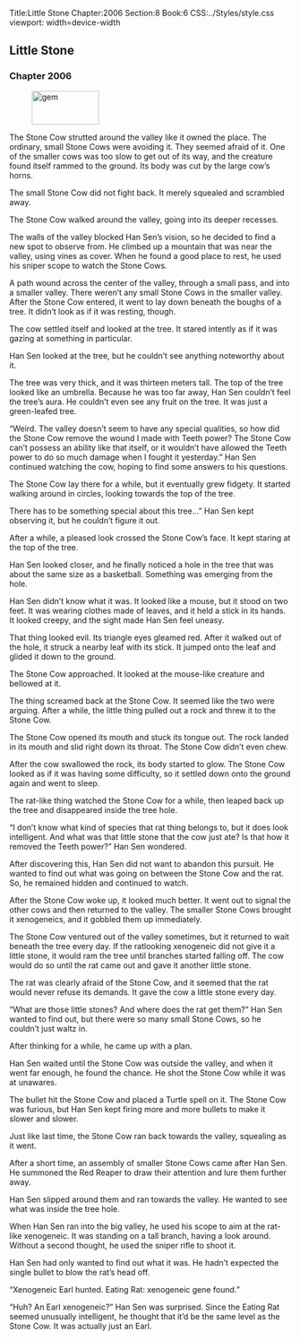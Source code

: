 Title:Little Stone 
Chapter:2006 
Section:8 
Book:6 
CSS:../Styles/style.css 
viewport: width=device-width
  
## Little Stone
### Chapter 2006
  
<figure>
	<img src="../Images/gem.gif" alt="gem" id="gem" width="120" height="60" />
</figure>
  

  
The Stone Cow strutted around the valley like it owned the place. The ordinary, small Stone Cows were avoiding it. They seemed afraid of it. One of the smaller cows was too slow to get out of its way, and the creature found itself rammed to the ground. Its body was cut by the large cow’s horns.

The small Stone Cow did not fight back. It merely squealed and scrambled away.

The Stone Cow walked around the valley, going into its deeper recesses.

The walls of the valley blocked Han Sen’s vision, so he decided to find a new spot to observe from. He climbed up a mountain that was near the valley, using vines as cover. When he found a good place to rest, he used his sniper scope to watch the Stone Cows.

A path wound across the center of the valley, through a small pass, and into a smaller valley. There weren’t any small Stone Cows in the smaller valley. After the Stone Cow entered, it went to lay down beneath the boughs of a tree. It didn’t look as if it was resting, though.

The cow settled itself and looked at the tree. It stared intently as if it was gazing at something in particular.

Han Sen looked at the tree, but he couldn’t see anything noteworthy about it.

The tree was very thick, and it was thirteen meters tall. The top of the tree looked like an umbrella. Because he was too far away, Han Sen couldn’t feel the tree’s aura. He couldn’t even see any fruit on the tree. It was just a green-leafed tree.

“Weird. The valley doesn’t seem to have any special qualities, so how did the Stone Cow remove the wound I made with Teeth power? The Stone Cow can’t possess an ability like that itself, or it wouldn’t have allowed the Teeth power to do so much damage when I fought it yesterday.” Han Sen continued watching the cow, hoping to find some answers to his questions.

The Stone Cow lay there for a while, but it eventually grew fidgety. It started walking around in circles, looking towards the top of the tree.

There has to be something special about this tree…” Han Sen kept observing it, but he couldn’t figure it out.

After a while, a pleased look crossed the Stone Cow’s face. It kept staring at the top of the tree.

Han Sen looked closer, and he finally noticed a hole in the tree that was about the same size as a basketball. Something was emerging from the hole.

Han Sen didn’t know what it was. It looked like a mouse, but it stood on two feet. It was wearing clothes made of leaves, and it held a stick in its hands. It looked creepy, and the sight made Han Sen feel uneasy.

That thing looked evil. Its triangle eyes gleamed red. After it walked out of the hole, it struck a nearby leaf with its stick. It jumped onto the leaf and glided it down to the ground.

The Stone Cow approached. It looked at the mouse-like creature and bellowed at it.

The thing screamed back at the Stone Cow. It seemed like the two were arguing. After a while, the little thing pulled out a rock and threw it to the Stone Cow.

The Stone Cow opened its mouth and stuck its tongue out. The rock landed in its mouth and slid right down its throat. The Stone Cow didn’t even chew.

After the cow swallowed the rock, its body started to glow. The Stone Cow looked as if it was having some difficulty, so it settled down onto the ground again and went to sleep.

The rat-like thing watched the Stone Cow for a while, then leaped back up the tree and disappeared inside the tree hole.

“I don’t know what kind of species that rat thing belongs to, but it does look intelligent. And what was that little stone that the cow just ate? Is that how it removed the Teeth power?” Han Sen wondered.

After discovering this, Han Sen did not want to abandon this pursuit. He wanted to find out what was going on between the Stone Cow and the rat. So, he remained hidden and continued to watch.

After the Stone Cow woke up, it looked much better. It went out to signal the other cows and then returned to the valley. The smaller Stone Cows brought it xenogeneics, and it gobbled them up immediately.

The Stone Cow ventured out of the valley sometimes, but it returned to wait beneath the tree every day. If the ratlooking xenogeneic did not give it a little stone, it would ram the tree until branches started falling off. The cow would do so until the rat came out and gave it another little stone.

The rat was clearly afraid of the Stone Cow, and it seemed that the rat would never refuse its demands. It gave the cow a little stone every day.

“What are those little stones? And where does the rat get them?” Han Sen wanted to find out, but there were so many small Stone Cows, so he couldn’t just waltz in.

After thinking for a while, he came up with a plan.

Han Sen waited until the Stone Cow was outside the valley, and when it went far enough, he found the chance. He shot the Stone Cow while it was at unawares.

The bullet hit the Stone Cow and placed a Turtle spell on it. The Stone Cow was furious, but Han Sen kept firing more and more bullets to make it slower and slower.

Just like last time, the Stone Cow ran back towards the valley, squealing as it went.

After a short time, an assembly of smaller Stone Cows came after Han Sen. He summoned the Red Reaper to draw their attention and lure them further away.

Han Sen slipped around them and ran towards the valley. He wanted to see what was inside the tree hole.

When Han Sen ran into the big valley, he used his scope to aim at the rat-like xenogeneic. It was standing on a tall branch, having a look around. Without a second thought, he used the sniper rifle to shoot it.

Han Sen had only wanted to find out what it was. He hadn’t expected the single bullet to blow the rat’s head off.

“Xenogeneic Earl hunted. Eating Rat: xenogeneic gene found.”

“Huh? An Earl xenogeneic?” Han Sen was surprised. Since the Eating Rat seemed unusually intelligent, he thought that it’d be the same level as the Stone Cow. It was actually just an Earl.